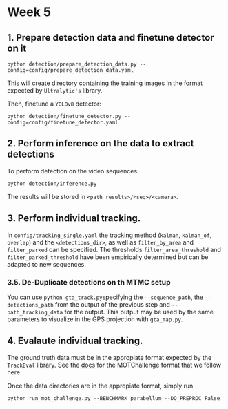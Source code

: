 # Week 5


## 1. Prepare detection data and finetune detector on it

```
python detection/prepare_detection_data.py --config=config/prepare_detection_data.yaml
```

This will create directory containing the training images in the format expected by `Ultralytic's` library.

Then, finetune a `YOLOv8` detector:

```
python detection/finetune_detector.py --config=config/finetune_detector.yaml
```

## 2. Perform inference on the data to extract detections

To perform detection on the video sequences:
```
python detection/inference.py
```
The results will be stored in `<path_results>/<seq>/<camera>`.

## 3. Perform individual tracking.
In `config/tracking_single.yaml` the tracking method (`kalman`, `kalman_of`, `overlap`) and the `<detections_dir>`, as well as `filter_by_area` and `filter_parked` can be specified. The thresholds `filter_area_threshold` and `filter_parked_threshold` have been empirically determined but can be adapted to new sequences.

### 3.5. De-Duplicate detections on th MTMC setup  

You can use `python gta_track.py`specifying the `--sequence_path`, the `--detections_path` from the output of the previous step and `--path_tracking_data` for the output. This output may be used by the same parameters to visualize in the GPS projection with `gta_map.py`. 

## 4. Evalaute individual tracking.
The ground truth data must be in the appropiate format expected by the `TrackEval` library. See the [docs](https://github.com/JonathonLuiten/TrackEval/tree/master/docs/MOTChallenge-Official) for the MOTChallenge format that we follow here.

Once the data directories are in the appropiate format, simply run
```
python run_mot_challenge.py --BENCHMARK parabellum --DO_PREPROC False
```
